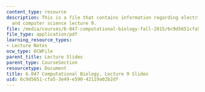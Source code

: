 ```yaml
---
content_type: resource
description: This is a file that contains information regarding electrical engineering
  and computer science lecture 9.
file: /media/courses/6-047-computational-biology-fall-2015/6c9d5651cfa53e49e59042119a02b2df_MIT6_047F15_Lecture09.pdf
file_type: application/pdf
learning_resource_types:
- Lecture Notes
ocw_type: OCWFile
parent_title: Lecture Slides
parent_type: CourseSection
resourcetype: Document
title: 6.047 Computational Biology, Lecture 9 Slides
uid: 6c9d5651-cfa5-3e49-e590-42119a02b2df
---
```

